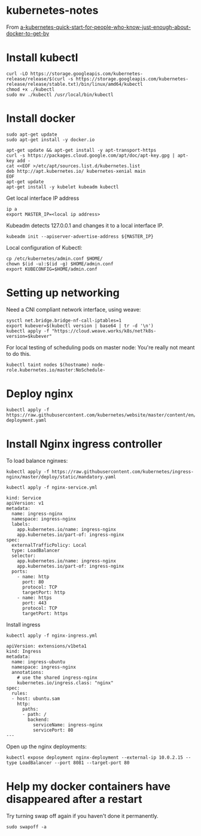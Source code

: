 # kubernetes-notes

From [a-kubernetes-quick-start-for-people-who-know-just-enough-about-docker-to-get-by](https://blog.sourcerer.io/a-kubernetes-quick-start-for-people-who-know-just-enough-about-docker-to-get-by-71c5933b4633)

# Install kubectl

```
curl -LO https://storage.googleapis.com/kubernetes-release/release/$(curl -s https://storage.googleapis.com/kubernetes-release/release/stable.txt)/bin/linux/amd64/kubectl
chmod +x ./kubectl
sudo mv ./kubectl /usr/local/bin/kubectl
```

# Install docker

```
sudo apt-get update
sudo apt-get install -y docker.io
```

```
apt-get update && apt-get install -y apt-transport-https
curl -s https://packages.cloud.google.com/apt/doc/apt-key.gpg | apt-key add -
cat <<EOF >/etc/apt/sources.list.d/kubernetes.list
deb http://apt.kubernetes.io/ kubernetes-xenial main
EOF
apt-get update
apt-get install -y kubelet kubeadm kubectl

```

Get local interface IP address
```
ip a
export MASTER_IP=<local ip address>
```


Kubeadm detects 127.0.0.1 and changes it to a local interface IP.

```
kubeadm init --apiserver-advertise-address ${MASTER_IP}
```

Local configuration of Kubectl:

```
cp /etc/kubernetes/admin.conf $HOME/
chown $(id -u):$(id -g) $HOME/admin.conf
export KUBECONFIG=$HOME/admin.conf
```

# Setting up networking

Need a CNI compliant network interface, using weave:

```
sysctl net.bridge.bridge-nf-call-iptables=1
export kubever=$(kubectl version | base64 | tr -d '\n')
kubectl apply -f "https://cloud.weave.works/k8s/net?k8s-version=$kubever"
```

For local testing of scheduling pods on master node: You're really not meant to do this.

```
kubectl taint nodes $(hostname) node-role.kubernetes.io/master:NoSchedule-
```

# Deploy nginx

```
kubectl apply -f https://raw.githubusercontent.com/kubernetes/website/master/content/en/examples/controllers/nginx-deployment.yaml
```

# Install Nginx ingress controller

To load balance nginxes:

```
kubectl apply -f https://raw.githubusercontent.com/kubernetes/ingress-nginx/master/deploy/static/mandatory.yaml
```

```
kubectl apply -f nginx-service.yml
```

```
kind: Service
apiVersion: v1
metadata:
  name: ingress-nginx
  namespace: ingress-nginx
  labels:
    app.kubernetes.io/name: ingress-nginx
    app.kubernetes.io/part-of: ingress-nginx
spec:
  externalTrafficPolicy: Local
  type: LoadBalancer
  selector:
    app.kubernetes.io/name: ingress-nginx
    app.kubernetes.io/part-of: ingress-nginx
  ports:
    - name: http
      port: 80
      protocol: TCP
      targetPort: http
    - name: https
      port: 443
      protocol: TCP
      targetPort: https
```

Install ingress

```
kubectl apply -f nginx-ingress.yml
```

```
apiVersion: extensions/v1beta1
kind: Ingress
metadata:
  name: ingress-ubuntu
  namespace: ingress-nginx
  annotations:
    # use the shared ingress-nginx
    kubernetes.io/ingress.class: "nginx"
spec:
  rules:
  - host: ubuntu.sam
    http:
      paths:
      - path: /
        backend:
          serviceName: ingress-nginx
          servicePort: 80
---
```

Open up the nginx deployments:
```
kubectl expose deployment nginx-deployment --external-ip 10.0.2.15 --type LoadBalancer --port 8081 --target-port 80
```

# Help my docker containers have disappeared after a restart

Try turning swap off again if you haven't done it permanently.

```
sudo swapoff -a
```
